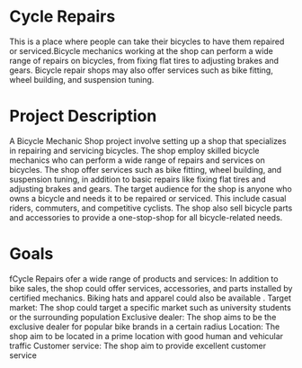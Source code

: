 # Cycle Repairs 
This is a place where people can take their bicycles to have them repaired or serviced.Bicycle mechanics working at the shop can perform a wide range of repairs on bicycles, from fixing flat tires to adjusting brakes and gears. Bicycle repair shops may also offer services such as bike fitting, wheel building, and suspension tuning.
# Project Description
 A Bicycle Mechanic Shop project involve setting up a shop that specializes in repairing and servicing bicycles. The shop employ skilled bicycle mechanics who can perform a wide range of repairs and services on bicycles. The shop offer services such as bike fitting, wheel building, and suspension tuning, in addition to basic repairs like fixing flat tires and adjusting brakes and gears. The target audience for the shop is anyone who owns a bicycle and needs it to be repaired or serviced. This include casual riders, commuters, and competitive cyclists. The shop also sell bicycle parts and accessories to provide a one-stop-shop for all bicycle-related needs.
 # Goals
 fCycle Repairs ofer a wide range of products and services: In addition to bike sales, the shop could offer services, accessories, and parts installed by certified mechanics. Biking hats and apparel could also be available .
Target market: The shop could target a specific market such as university students or the surrounding population 
Exclusive dealer: The shop  aims to be the exclusive dealer for popular bike brands in a certain radius 
Location: The shop aim to be located in a prime location with good human and vehicular traffic 
Customer service: The shop  aim to provide excellent customer service 
 

